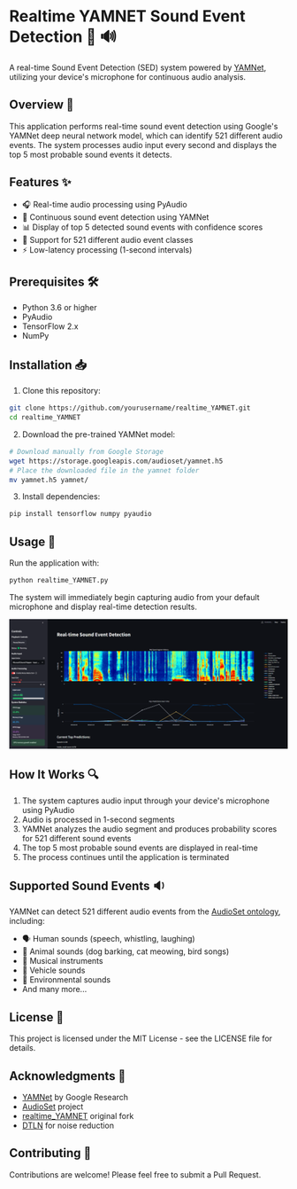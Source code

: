 # Realtime YAMNET Sound Event Detection 🎤 🔊

A real-time Sound Event Detection (SED) system powered by [YAMNet](https://github.com/tensorflow/models/tree/master/research/audioset/yamnet), utilizing your device's microphone for continuous audio analysis.

## Overview 🎯

This application performs real-time sound event detection using Google's YAMNet deep neural network model, which can identify 521 different audio events. The system processes audio input every second and displays the top 5 most probable sound events it detects.

## Features ✨

- 🎧 Real-time audio processing using PyAudio
- 🤖 Continuous sound event detection using YAMNet
- 📊 Display of top 5 detected sound events with confidence scores
- 🎵 Support for 521 different audio event classes
- ⚡ Low-latency processing (1-second intervals)

## Prerequisites 🛠️

- Python 3.6 or higher
- PyAudio
- TensorFlow 2.x
- NumPy

## Installation 📥

1. Clone this repository:
```bash
git clone https://github.com/yourusername/realtime_YAMNET.git
cd realtime_YAMNET
```

2. Download the pre-trained YAMNet model:
```bash
# Download manually from Google Storage
wget https://storage.googleapis.com/audioset/yamnet.h5
# Place the downloaded file in the yamnet folder
mv yamnet.h5 yamnet/
```

3. Install dependencies:
```bash
pip install tensorflow numpy pyaudio
```

## Usage 🚀

Run the application with:
```bash
python realtime_YAMNET.py
```

The system will immediately begin capturing audio from your default microphone and display real-time detection results.

![Screenshot of the application in action](./Screenshot.png)

## How It Works 🔍

1. The system captures audio input through your device's microphone using PyAudio
2. Audio is processed in 1-second segments
3. YAMNet analyzes the audio segment and produces probability scores for 521 different sound events
4. The top 5 most probable sound events are displayed in real-time
5. The process continues until the application is terminated

## Supported Sound Events 🔉

YAMNet can detect 521 different audio events from the [AudioSet ontology](https://research.google.com/audioset/), including:
- 🗣️ Human sounds (speech, whistling, laughing)
- 🐾 Animal sounds (dog barking, cat meowing, bird songs)
- 🎸 Musical instruments
- 🚗 Vehicle sounds
- 🌳 Environmental sounds
- And many more...

## License 📄

This project is licensed under the MIT License - see the LICENSE file for details.

## Acknowledgments 🙏

- [YAMNet](https://github.com/tensorflow/models/tree/master/research/audioset/yamnet) by Google Research
- [AudioSet](https://research.google.com/audioset/) project
- [realtime_YAMNET](https://github.com/SangwonSUH/realtime_YAMNET) original fork
- [DTLN](https://github.com/breizhn/DTLN) for noise reduction

## Contributing 🤝

Contributions are welcome! Please feel free to submit a Pull Request.
